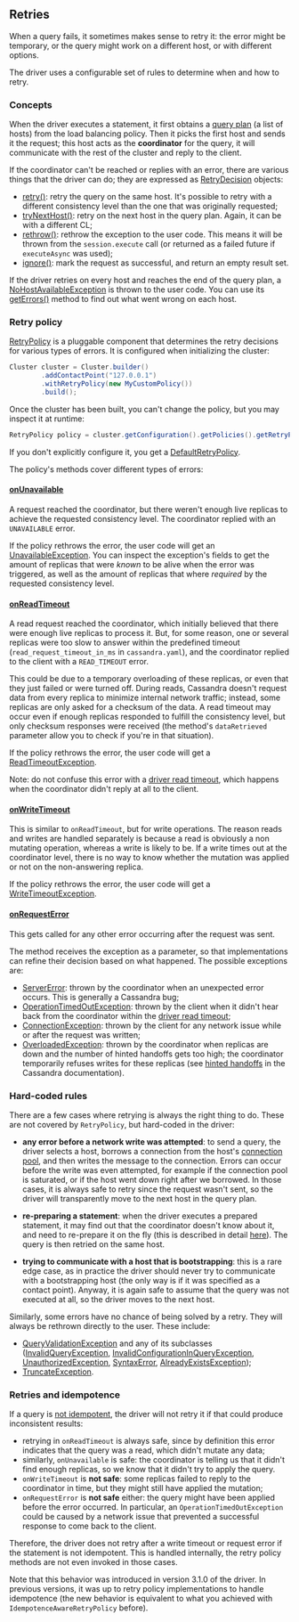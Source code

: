 ## Retries

When a query fails, it sometimes makes sense to retry it: the error might be temporary, or the query might work on a
different host, or with different options.

The driver uses a configurable set of rules to determine when and how to retry.

### Concepts

When the driver executes a statement, it first obtains a [query plan] \(a list of hosts) from the load balancing policy.
Then it picks the first host and sends it the request; this host acts as the **coordinator** for the query, it will
communicate with the rest of the cluster and reply to the client.

If the coordinator can't be reached or replies with an error, there are various things that the driver can do; they are
expressed as [RetryDecision] objects:

* [retry()]: retry the query on the same host. It's possible to retry with a different consistency level than the one
  that was originally requested;
* [tryNextHost()]: retry on the next host in the query plan. Again, it can be with a different CL;
* [rethrow()]: rethrow the exception to the user code. This means it will be thrown from the `session.execute` call (or
  returned as a failed future if `executeAsync` was used);
* [ignore()]: mark the request as successful, and return an empty result set.

If the driver retries on every host and reaches the end of the query plan, a [NoHostAvailableException] is thrown to the
user code. You can use its [getErrors()] method to find out what went wrong on each host.


### Retry policy

[RetryPolicy] is a pluggable component that determines the retry decisions for various types of errors. It is configured
when initializing the cluster:

```java
Cluster cluster = Cluster.builder()
        .addContactPoint("127.0.0.1")
        .withRetryPolicy(new MyCustomPolicy())
        .build();
```

Once the cluster has been built, you can't change the policy, but you may inspect it at runtime:

```java
RetryPolicy policy = cluster.getConfiguration().getPolicies().getRetryPolicy();
```

If you don't explicitly configure it, you get a [DefaultRetryPolicy].

The policy's methods cover different types of errors:

#### [onUnavailable]

A request reached the coordinator, but there weren't enough live replicas to achieve the requested consistency level.
The coordinator replied with an `UNAVAILABLE` error.

If the policy rethrows the error, the user code will get an [UnavailableException]. You can inspect the exception's
fields to get the amount of replicas that were *known* to be alive when the error was triggered, as well as the amount
of replicas that where *required* by the requested consistency level.

#### [onReadTimeout]

A read request reached the coordinator, which initially believed that there were enough live replicas to process it.
But, for some reason, one or several replicas were too slow to answer within the predefined timeout
(`read_request_timeout_in_ms` in `cassandra.yaml`), and the coordinator replied to the client with a `READ_TIMEOUT`
error.

This could be due to a temporary overloading of these replicas, or even
that they just failed or were turned off. During reads, Cassandra doesn't request data from every replica to minimize
internal network traffic; instead, some replicas are only asked for a checksum of the data. A read timeout may occur
even if enough replicas responded to fulfill the consistency level, but only checksum responses were received (the
method's `dataRetrieved` parameter allow you to check if you're in that situation).

If the policy rethrows the error, the user code will get a [ReadTimeoutException].

Note: do not confuse this error with a [driver read timeout], which happens when the coordinator didn't reply at all to
the client.

#### [onWriteTimeout]

This is similar to `onReadTimeout`, but for write operations. The reason reads and writes are handled separately is
because a read is obviously a non mutating operation, whereas a write is likely to be. If a write times out at the
coordinator level, there is no way to know whether the mutation was applied or not on the non-answering replica.

If the policy rethrows the error, the user code will get a [WriteTimeoutException].

#### [onRequestError]

This gets called for any other error occurring after the request was sent.

The method receives the exception as a parameter, so that implementations can refine their decision based on what
happened. The possible exceptions are:

* [ServerError]: thrown by the coordinator when an unexpected error occurs. This is generally a Cassandra bug;
* [OperationTimedOutException]: thrown by the client when it didn't hear back from the coordinator within the
  [driver read timeout];
* [ConnectionException]: thrown by the client for any network issue while or after the request was written;
* [OverloadedException]: thrown by the coordinator when replicas are down and the number of hinted handoffs gets too
  high; the coordinator temporarily refuses writes for these replicas (see [hinted handoffs] in the Cassandra
  documentation).

### Hard-coded rules

There are a few cases where retrying is always the right thing to do. These are not covered by `RetryPolicy`, but
hard-coded in the driver:

* **any error before a network write was attempted**: to send a query, the driver selects a host, borrows a connection
  from the host's [connection pool], and then writes the message to the connection.
  Errors can occur before the write was even attempted, for example if the connection pool is saturated, or if the
  host went down right after we borrowed. In those cases, it is always safe to retry since the request wasn't sent, so
  the driver will transparently move to the next host in the query plan.

* **re-preparing a statement**: when the driver executes a prepared statement, it may find out that the coordinator
  doesn't know about it, and need to re-prepare it on the fly (this is described in detail [here][prepared]). The query
  is then retried on the same host.

* **trying to communicate with a host that is bootstrapping**: this is a rare edge case, as in practice the driver
  should never try to communicate with a bootstrapping host (the only way is if it was specified as a contact point).
  Anyway, it is again safe to assume that the query was not executed at all, so the driver moves to the next host.

Similarly, some errors have no chance of being solved by a retry. They will always be rethrown directly to the user.
These include:

* [QueryValidationException] and any of its subclasses ([InvalidQueryException], [InvalidConfigurationInQueryException],
  [UnauthorizedException], [SyntaxError], [AlreadyExistsException]);
* [TruncateException].


### Retries and idempotence

If a query is [not idempotent][idempotence], the driver will not retry it if that could produce inconsistent results:

* retrying in `onReadTimeout` is always safe, since by definition this error indicates that the query was a read, which
  didn't mutate any data;
* similarly, `onUnavailable` is safe: the coordinator is telling us that it didn't find enough replicas, so we know that
  it didn't try to apply the query.
* `onWriteTimeout` is **not safe**: some replicas failed to reply to the coordinator in time, but they might still have
  applied the mutation;
* `onRequestError` is **not safe** either: the query might have been applied before the error occurred. In particular,
  an `OperationTimedOutException` could be caused by a network issue that prevented a successful response to come back
  to the client.

Therefore, the driver does not retry after a write timeout or request error if the statement is not idempotent. This is
handled internally, the retry policy methods are not even invoked in those cases.

Note that this behavior was introduced in version 3.1.0 of the driver. In previous versions, it was up to retry policy
implementations to handle idempotence (the new behavior is equivalent to what you achieved with
`IdempotenceAwareRetryPolicy` before).


[RetryDecision]:                        https://docs.datastax.com/en/drivers/java/3.10/com/datastax/driver/core/policies/RetryPolicy.RetryDecision.html
[retry()]:                              https://docs.datastax.com/en/drivers/java/3.10/com/datastax/driver/core/policies/RetryPolicy.RetryDecision.html#retry-com.datastax.driver.core.ConsistencyLevel-
[tryNextHost()]:                        https://docs.datastax.com/en/drivers/java/3.10/com/datastax/driver/core/policies/RetryPolicy.RetryDecision.html#tryNextHost-com.datastax.driver.core.ConsistencyLevel-
[rethrow()]:                            https://docs.datastax.com/en/drivers/java/3.10/com/datastax/driver/core/policies/RetryPolicy.RetryDecision.html#rethrow--
[ignore()]:                             https://docs.datastax.com/en/drivers/java/3.10/com/datastax/driver/core/policies/RetryPolicy.RetryDecision.html#ignore--
[NoHostAvailableException]:             https://docs.datastax.com/en/drivers/java/3.10/com/datastax/driver/core/exceptions/NoHostAvailableException.html
[getErrors()]:                          https://docs.datastax.com/en/drivers/java/3.10/com/datastax/driver/core/exceptions/NoHostAvailableException.html#getErrors--
[RetryPolicy]:                          https://docs.datastax.com/en/drivers/java/3.10/com/datastax/driver/core/policies/RetryPolicy.html
[DefaultRetryPolicy]:                   https://docs.datastax.com/en/drivers/java/3.10/com/datastax/driver/core/policies/DefaultRetryPolicy.html
[onReadTimeout]:                        https://docs.datastax.com/en/drivers/java/3.10/com/datastax/driver/core/policies/DefaultRetryPolicy.html#onReadTimeout-com.datastax.driver.core.Statement-com.datastax.driver.core.ConsistencyLevel-int-int-boolean-int-
[onWriteTimeout]:                       https://docs.datastax.com/en/drivers/java/3.10/com/datastax/driver/core/policies/DefaultRetryPolicy.html#onWriteTimeout-com.datastax.driver.core.Statement-com.datastax.driver.core.ConsistencyLevel-com.datastax.driver.core.WriteType-int-int-int-
[onUnavailable]:                        https://docs.datastax.com/en/drivers/java/3.10/com/datastax/driver/core/policies/DefaultRetryPolicy.html#onUnavailable-com.datastax.driver.core.Statement-com.datastax.driver.core.ConsistencyLevel-int-int-int-
[onRequestError]:                       https://docs.datastax.com/en/drivers/java/3.10/com/datastax/driver/core/policies/DefaultRetryPolicy.html#onRequestError-com.datastax.driver.core.Statement-com.datastax.driver.core.ConsistencyLevel-com.datastax.driver.core.exceptions.DriverException-int-
[UnavailableException]:                 https://docs.datastax.com/en/drivers/java/3.10/com/datastax/driver/core/exceptions/UnavailableException.html
[ReadTimeoutException]:                 https://docs.datastax.com/en/drivers/java/3.10/com/datastax/driver/core/exceptions/ReadTimeoutException.html
[WriteTimeoutException]:                https://docs.datastax.com/en/drivers/java/3.10/com/datastax/driver/core/exceptions/WriteTimeoutException.html
[OverloadedException]:                  https://docs.datastax.com/en/drivers/java/3.10/com/datastax/driver/core/exceptions/OverloadedException.html
[ServerError]:                          https://docs.datastax.com/en/drivers/java/3.10/com/datastax/driver/core/exceptions/ServerError.html
[OperationTimedOutException]:           https://docs.datastax.com/en/drivers/java/3.10/com/datastax/driver/core/exceptions/OperationTimedOutException.html
[ConnectionException]:                  https://docs.datastax.com/en/drivers/java/3.10/com/datastax/driver/core/exceptions/ConnectionException.html
[QueryValidationException]:             https://docs.datastax.com/en/drivers/java/3.10/com/datastax/driver/core/exceptions/QueryValidationException.html
[InvalidQueryException]:                https://docs.datastax.com/en/drivers/java/3.10/com/datastax/driver/core/exceptions/InvalidQueryException.html
[InvalidConfigurationInQueryException]: https://docs.datastax.com/en/drivers/java/3.10/com/datastax/driver/core/exceptions/InvalidConfigurationInQueryException.html
[UnauthorizedException]:                https://docs.datastax.com/en/drivers/java/3.10/com/datastax/driver/core/exceptions/UnauthorizedException.html
[SyntaxError]:                          https://docs.datastax.com/en/drivers/java/3.10/com/datastax/driver/core/exceptions/SyntaxError.html
[AlreadyExistsException]:               https://docs.datastax.com/en/drivers/java/3.10/com/datastax/driver/core/exceptions/AlreadyExistsException.html
[TruncateException]:                    https://docs.datastax.com/en/drivers/java/3.10/com/datastax/driver/core/exceptions/TruncateException.html

[query plan]: ../load_balancing/#query-plan
[connection pool]: ../pooling/index
[prepared]: ../statements/prepared/#preparing-on-multiple-nodes/index
[driver read timeout]: ../socket_options/#driver-read-timeout/index
[hinted handoffs]: https://docs.datastax.com/en/cassandra/2.1/cassandra/dml/dml_about_hh_c.html?scroll=concept_ds_ifg_jqx_zj__performance
[idempotence]: ../idempotence/index